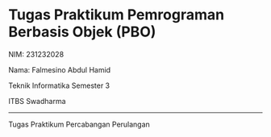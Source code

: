 # Tugas Praktikum Pemrograman Berbasis Objek (PBO)

NIM: 231232028

Nama: Falmesino Abdul Hamid

Teknik Informatika Semester 3

ITBS Swadharma

***
Tugas Praktikum Percabangan Perulangan 
